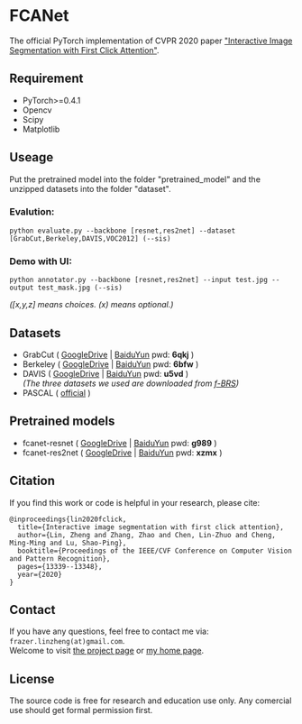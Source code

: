 # FCANet
The official PyTorch implementation of CVPR 2020 paper ["Interactive Image Segmentation with First Click Attention"](http://mftp.mmcheng.net/Papers/20CvprFirstClick.pdf).

## Requirement
- PyTorch>=0.4.1  
- Opencv  
- Scipy  
- Matplotlib  

## Useage
Put the pretrained model into the folder "pretrained_model" and the unzipped datasets into the folder "dataset".

### Evalution:
```
python evaluate.py --backbone [resnet,res2net] --dataset [GrabCut,Berkeley,DAVIS,VOC2012] (--sis) 
```
### Demo with UI: 
```
python annotator.py --backbone [resnet,res2net] --input test.jpg --output test_mask.jpg (--sis)
```

*(\[x,y,z] means choices. (x) means optional.)*

## Datasets
- GrabCut ( [GoogleDrive](https://drive.google.com/open?id=1PhtmSoijh7THHZOmMt8_mwEF5Ii-3ofY) | [BaiduYun](https://pan.baidu.com/s/1u3LzLx3Xnr1kuU9HAnCN4w) pwd: **6qkj** )  
- Berkeley ( [GoogleDrive](https://drive.google.com/open?id=1vo0k3JrulK8C198lmvfbDhUok8S7gpTr) | [BaiduYun](https://pan.baidu.com/s/1B6T3aKWB2U6sIeWrQrnszQ) pwd: **6bfw** )  
- DAVIS ( [GoogleDrive](https://drive.google.com/open?id=1Cn0QvzYCIlFky5hFdeUYEtXaiTYW91rL) | [BaiduYun](https://pan.baidu.com/s/1qZTrFE7K_41CgsZyH5NJJw) pwd: **u5vd** )  
*(The three datasets we used are downloaded from [f-BRS](https://github.com/saic-vul/fbrs_interactive_segmentation))*
- PASCAL ( [official](http://host.robots.ox.ac.uk/pascal/VOC/voc2012/VOCtrainval_11-May-2012.tar) )  


## Pretrained models
- fcanet-resnet ( [GoogleDrive](https://drive.google.com/open?id=1Zjn1RqAuNfG_VXjJ4X7RjX0cvuu6vFtM) | [BaiduYun](https://pan.baidu.com/s/1_Jjxb_0SU842FAj9RAEmBw ) pwd: **g989** )  
- fcanet-res2net ( [GoogleDrive](https://drive.google.com/open?id=12wgzK5Gx_ku3jSm9RcUx_OmEHU3HGfG_
) | [BaiduYun](https://pan.baidu.com/s/157Lkno7x8YSdmQzaYms-lg) pwd: **xzmx** )

## Citation
If you find this work or code is helpful in your research, please cite:
```
@inproceedings{lin2020fclick,
  title={Interactive image segmentation with first click attention},
  author={Lin, Zheng and Zhang, Zhao and Chen, Lin-Zhuo and Cheng, Ming-Ming and Lu, Shao-Ping},
  booktitle={Proceedings of the IEEE/CVF Conference on Computer Vision and Pattern Recognition},
  pages={13339--13348},
  year={2020}
}
```
## Contact
If you have any questions, feel free to contact me via: `frazer.linzheng(at)gmail.com`.  
Welcome to visit [the project page](https://www.lin-zheng.com/fclick/) or [my home page](https://www.lin-zheng.com/).

## License
The source code is free for research and education use only. Any comercial use should get formal permission first.
